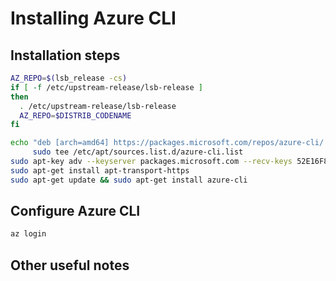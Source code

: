 # Installing Azure CLI

## Installation steps

```sh
AZ_REPO=$(lsb_release -cs)
if [ -f /etc/upstream-release/lsb-release ]
then
  . /etc/upstream-release/lsb-release
  AZ_REPO=$DISTRIB_CODENAME
fi

echo "deb [arch=amd64] https://packages.microsoft.com/repos/azure-cli/ $AZ_REPO main" | \
     sudo tee /etc/apt/sources.list.d/azure-cli.list
sudo apt-key adv --keyserver packages.microsoft.com --recv-keys 52E16F86FEE04B979B07E28DB02C46DF417A0893
sudo apt-get install apt-transport-https
sudo apt-get update && sudo apt-get install azure-cli
```

## Configure Azure CLI

```sh
az login
```

## Other useful notes
